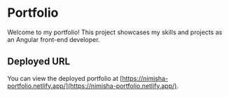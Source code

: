 # Portfolio

Welcome to my portfolio! This project showcases my skills and projects as an Angular front-end developer.

## Deployed URL

You can view the deployed portfolio at [https://nimisha-portfolio.netlify.app/](https://nimisha-portfolio.netlify.app/).